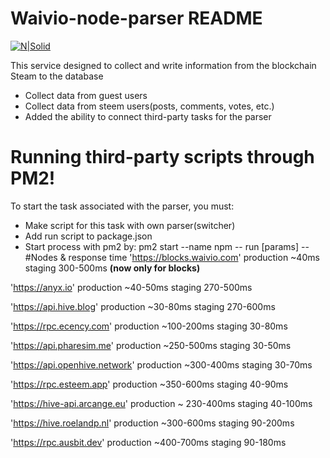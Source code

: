  #  Waivio-node-parser README

[![N|Solid](https://www.waivio.com/images/icons/waivio-logo.svg)](https://www.waivio.com)


This service designed to collect and write information from the blockchain Steam to the database

  - Collect data from guest users
  - Collect data from steem users(posts, comments, votes, etc.)
  - Added the ability to connect third-party tasks for the parser

# Running third-party scripts through PM2!


To start the task associated with the parser, you must:

  - Make script for this task with own parser(switcher)
  - Add run script to package.json 
  - Start process with pm2 by: pm2 start --name <nameOfTask> npm -- run <scriptName> [params] --
#Nodes & response time
'https://blocks.waivio.com'  production ~40ms staging 300-500ms **(now only for blocks)**

'https://anyx.io' production ~40-50ms staging 270-500ms

'https://api.hive.blog' production ~30-80ms staging 270-600ms

'https://rpc.ecency.com'  production ~100-200ms staging 30-80ms

'https://api.pharesim.me' production ~250-500ms staging 30-50ms

'https://api.openhive.network' production ~300-400ms staging 30-70ms

'https://rpc.esteem.app' production ~350-600ms  staging 40-90ms

'https://hive-api.arcange.eu' production ~ 230-400ms staging 40-100ms

'https://hive.roelandp.nl' production ~300-600ms staging 90-200ms

'https://rpc.ausbit.dev' production ~400-700ms staging 90-180ms


